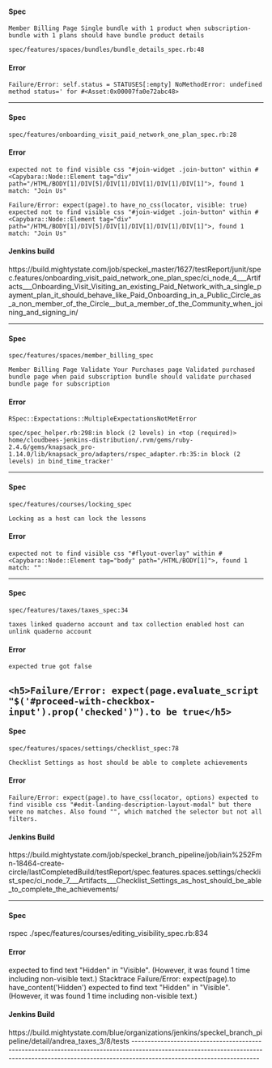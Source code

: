 <h4>Spec</h4>

`Member Billing Page Single bundle with 1 product when subscription-bundle with 1 plans should
have bundle product details`

`spec/features/spaces/bundles/bundle_details_spec.rb:48`

<h4>Error</h4>

`Failure/Error: self.status = STATUSES[:empty]
NoMethodError:
       undefined method status=' for #<Asset:0x00007fa0e72abc48>`

------------------------------------------------------------------------------------------------

<h4>Spec</h4>

`spec/features/onboarding_visit_paid_network_one_plan_spec.rb:28`

<h4>Error</h4>

`expected not to find visible css "#join-widget .join-button" within
#<Capybara::Node::Element tag="div" path="/HTML/BODY[1]/DIV[5]/DIV[1]/DIV[1]/DIV[1]/DIV[1]">,
found 1 match: "Join Us"`

`Failure/Error: expect(page).to have_no_css(locator, visible: true)
  expected not to find visible css "#join-widget .join-button" within
  #<Capybara::Node::Element tag="div" path="/HTML/BODY[1]/DIV[5]/DIV[1]/DIV[1]/DIV[1]/DIV[1]">,
  found 1 match: "Join Us"`

<h4>Jenkins build</h4>
https://build.mightystate.com/job/speckel_master/1627/testReport/junit/spec.features/onboarding_visit_paid_network_one_plan_spec/ci_node_4___Artifacts___Onboarding_Visit_Visiting_an_existing_Paid_Network_with_a_single_payment_plan_it_should_behave_like_Paid_Onboarding_in_a_Public_Circle_as_a_non_member_of_the_Circle__but_a_member_of_the_Community_when_joining_and_signing_in/

---------------------------------------------------------------------------------------------------------------------------------------------------------------------------------------------------------------------
<h4>Spec</h4>

`spec/features/spaces/member_billing_spec`

`Member Billing Page Validate Your Purchases page Validated purchased bundle page when paid subscription bundle should validate purchased bundle page for subscription`

<h4>Error</h4>

`RSpec::Expectations::MultipleExpectationsNotMetError`

`spec/spec_helper.rb:298:in block (2 levels) in <top (required)>`
`home/cloudbees-jenkins-distribution/.rvm/gems/ruby-2.4.6/gems/knapsack_pro-1.14.0/lib/knapsack_pro/adapters/rspec_adapter.rb:35:in block (2 levels) in bind_time_tracker'`

------------------------------------------------------------------------------------------------------------------------------------------------------------------------------------------------------------------
<h4>Spec</h4>

 `spec/features/courses/locking_spec`

 `Locking as a host can lock the lessons`

<h4>Error</h4>

`expected not to find visible css "#flyout-overlay" within #<Capybara::Node::Element tag="body" path="/HTML/BODY[1]">, found 1 match: ""`

-------------------------------------------------------------------------------------------------------------------------------------------------------

<h4>Spec</h4>

`spec/features/taxes/taxes_spec:34`

`taxes linked quaderno account and tax collection enabled host can unlink quaderno account`

<h4>Error</h4>

`expected true got false`

`<h5>Failure/Error: expect(page.evaluate_script "$('#proceed-with-checkbox-input').prop('checked')").to be true</h5>`
---------------------------------------------------------------------------------------------------------------------------------------------------------------
<h4>Spec</h4>

`spec/features/spaces/settings/checklist_spec:78`

`Checklist Settings as host should be able to complete achievements`


<h4>Error</h4>

`Failure/Error: expect(page).to have_css(locator, options)
  expected to find visible css "#edit-landing-description-layout-modal" but there were no matches. Also found "", which matched the selector but not all filters.`

<h4>Jenkins Build</h4>
https://build.mightystate.com/job/speckel_branch_pipeline/job/iain%252Fmn-18464-create-circle/lastCompletedBuild/testReport/spec.features.spaces.settings/checklist_spec/ci_node_7___Artifacts___Checklist_Settings_as_host_should_be_able_to_complete_the_achievements/

-------------------------------------------------------------------------------------------------------------------------------------------------------------------------------------------
<h4>Spec</h4>
rspec ./spec/features/courses/editing_visibility_spec.rb:834

<h4>Error</h4>
expected to find text "Hidden" in "Visible". (However, it was found 1 time including non-visible text.)
Stacktrace
Failure/Error: expect(page).to have_content('Hidden')
  expected to find text "Hidden" in "Visible". (However, it was found 1 time including non-visible text.)

<h4>Jenkins Build</h4>
https://build.mightystate.com/blue/organizations/jenkins/speckel_branch_pipeline/detail/andrea_taxes_3/8/tests
---------------------------------------------------------------------------------------------------------------------------------------------------------------------------------------------------
